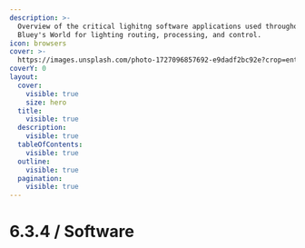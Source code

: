 ```yaml
---
description: >-
  Overview of the critical lighitng software applications used throughout
  Bluey's World for lighting routing, processing, and control.
icon: browsers
cover: >-
  https://images.unsplash.com/photo-1727096857692-e9dadf2bc92e?crop=entropy&cs=srgb&fm=jpg&ixid=M3wxOTcwMjR8MHwxfHNlYXJjaHwxfHxzaG93JTIwbGlnaHRpbmd8ZW58MHx8fHwxNzQ2NzYxNTc0fDA&ixlib=rb-4.1.0&q=85
coverY: 0
layout:
  cover:
    visible: true
    size: hero
  title:
    visible: true
  description:
    visible: true
  tableOfContents:
    visible: true
  outline:
    visible: true
  pagination:
    visible: true
---
```


# 6.3.4 / Software

